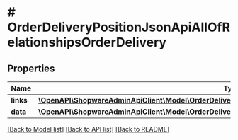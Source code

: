 # # OrderDeliveryPositionJsonApiAllOfRelationshipsOrderDelivery

## Properties

Name | Type | Description | Notes
------------ | ------------- | ------------- | -------------
**links** | [**\OpenAPI\ShopwareAdminApiClient\Model\OrderDeliveryPositionJsonApiAllOfRelationshipsOrderDeliveryLinks**](OrderDeliveryPositionJsonApiAllOfRelationshipsOrderDeliveryLinks.md) |  | [optional]
**data** | [**\OpenAPI\ShopwareAdminApiClient\Model\OrderDeliveryPositionJsonApiAllOfRelationshipsOrderDeliveryData**](OrderDeliveryPositionJsonApiAllOfRelationshipsOrderDeliveryData.md) |  | [optional]

[[Back to Model list]](../../README.md#models) [[Back to API list]](../../README.md#endpoints) [[Back to README]](../../README.md)

